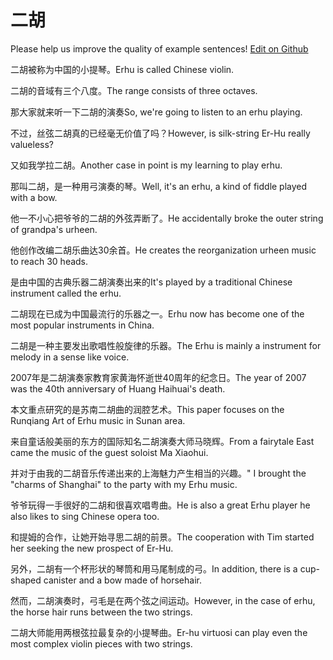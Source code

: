 # 二胡

Please help us improve the quality of example sentences! [Edit on Github](https://github.com/jiyushe/jiyu-example-sentence-source/blob/main/chinese/erhu.md)

<p><span class="chinese">二胡被称为中国的小提琴。</span><span class="english">Erhu is called Chinese violin.</span></p>

<p><span class="chinese">二胡的音域有三个八度。</span><span class="english">The range consists of three octaves.</span></p>

<p><span class="chinese">那大家就来听一下二胡的演奏</span><span class="english">So, we're going to listen to an erhu playing.</span></p>

<p><span class="chinese">不过，丝弦二胡真的已经毫无价值了吗？</span><span class="english">However, is silk-string Er-Hu really valueless?</span></p>

<p><span class="chinese">又如我学拉二胡。</span><span class="english">Another case in point is my learning to play erhu.</span></p>

<p><span class="chinese">那叫二胡，是一种用弓演奏的琴。</span><span class="english">Well, it's an erhu, a kind of fiddle played with a bow.</span></p>

<p><span class="chinese">他一不小心把爷爷的二胡的外弦弄断了。</span><span class="english">He accidentally broke the outer string of grandpa's urheen.</span></p>

<p><span class="chinese">他创作改编二胡乐曲达30余首。</span><span class="english">He creates the reorganization urheen music to reach 30 heads.</span></p>

<p><span class="chinese">是由中国的古典乐器二胡演奏出来的</span><span class="english">It's played by a traditional Chinese instrument called the erhu.</span></p>

<p><span class="chinese">二胡现在已成为中国最流行的乐器之一。</span><span class="english">Erhu now has become one of the most popular instruments in China.</span></p>

<p><span class="chinese">二胡是一种主要发出歌唱性般旋律的乐器。</span><span class="english">The Erhu is mainly a instrument for melody in a sense like voice.</span></p>

<p><span class="chinese">2007年是二胡演奏家教育家黄海怀逝世40周年的纪念日。</span><span class="english">The year of 2007 was the 40th anniversary of Huang Haihuai's death.</span></p>

<p><span class="chinese">本文重点研究的是苏南二胡曲的润腔艺术。</span><span class="english">This paper focuses on the Runqiang Art of Erhu music in Sunan area.</span></p>

<p><span class="chinese">来自童话般美丽的东方的国际知名二胡演奏大师马晓辉。</span><span class="english">From a fairytale East came the music of the guest soloist Ma Xiaohui.</span></p>

<p><span class="chinese">并对于由我的二胡音乐传递出来的上海魅力产生相当的兴趣。</span><span class="english">" I brought the "charms of Shanghai" to the party with my Erhu music.</span></p>

<p><span class="chinese">爷爷玩得一手很好的二胡和很喜欢唱粤曲。</span><span class="english">He is also a great Erhu player he also likes to sing Chinese opera too.</span></p>

<p><span class="chinese">和提姆的合作，让她开始寻思二胡的前景。</span><span class="english">The cooperation with Tim started her seeking the new prospect of Er-Hu.</span></p>

<p><span class="chinese">另外，二胡有一个杯形状的琴筒和用马尾制成的弓。</span><span class="english">In addition, there is a cup-shaped canister and a bow made of horsehair.</span></p>

<p><span class="chinese">然而，二胡演奏时，弓毛是在两个弦之间运动。</span><span class="english">However, in the case of erhu, the horse hair runs between the two strings.</span></p>

<p><span class="chinese">二胡大师能用两根弦拉最复杂的小提琴曲。</span><span class="english">Er-hu virtuosi can play even the most complex violin pieces with two strings.</span></p>

